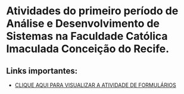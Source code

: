 # Atividades do primeiro período de Análise e Desenvolvimento de Sistemas na Faculdade Católica Imaculada Conceição do Recife.

## Links importantes:

- [CLIQUE AQUI PARA VISUALIZAR A ATIVIDADE DE FORMULÁRIOS](https://arthurgab03.github.io/ficr-atividades/html-css/atv4/index.html)